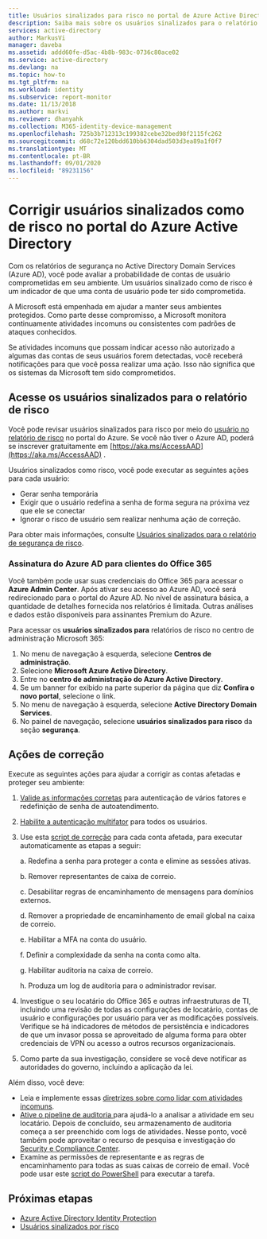 ```yaml
---
title: Usuários sinalizados para risco no portal de Azure Active Directory | Microsoft Docs
description: Saiba mais sobre os usuários sinalizados para o relatório de risco na segurança no portal do Azure Active Directory
services: active-directory
author: MarkusVi
manager: daveba
ms.assetid: addd60fe-d5ac-4b8b-983c-0736c80ace02
ms.service: active-directory
ms.devlang: na
ms.topic: how-to
ms.tgt_pltfrm: na
ms.workload: identity
ms.subservice: report-monitor
ms.date: 11/13/2018
ms.author: markvi
ms.reviewer: dhanyahk
ms.collection: M365-identity-device-management
ms.openlocfilehash: 725b3b712313c199382cebe32bed98f2115fc262
ms.sourcegitcommit: d68c72e120bdd610bb6304dad503d3ea89a1f0f7
ms.translationtype: MT
ms.contentlocale: pt-BR
ms.lasthandoff: 09/01/2020
ms.locfileid: "89231156"
---
```

# <a name="remediate-users-flagged-for-risk-in-the-azure-active-directory-portal"></a>Corrigir usuários sinalizados como de risco no portal do Azure Active Directory

Com os relatórios de segurança no Active Directory Domain Services (Azure AD), você pode avaliar a probabilidade de contas de usuário comprometidas em seu ambiente. Um usuários sinalizado como de risco é um indicador de que uma conta de usuário pode ter sido comprometida.

A Microsoft está empenhada em ajudar a manter seus ambientes protegidos. Como parte desse compromisso, a Microsoft monitora continuamente atividades incomuns ou consistentes com padrões de ataques conhecidos. 

Se atividades incomuns que possam indicar acesso não autorizado a algumas das contas de seus usuários forem detectadas, você receberá notificações para que você possa realizar uma ação. Isso não significa que os sistemas da Microsoft tem sido comprometidos.

## <a name="access-the-users-flagged-for-risk-report"></a>Acesse os usuários sinalizados para o relatório de risco

Você pode revisar usuários sinalizados para risco por meio do [usuário no relatório de risco](https://portal.azure.com/#blade/Microsoft_AAD_IAM/ActiveDirectoryMenuBlade/RiskyUsers) no portal do Azure. Se você não tiver o Azure AD, poderá se inscrever gratuitamente em [https://aka.ms/AccessAAD](https://aka.ms/AccessAAD) . 

Usuários sinalizados como risco, você pode executar as seguintes ações para cada usuário:

- Gerar senha temporária
- Exigir que o usuário redefina a senha de forma segura na próxima vez que ele se conectar
- Ignorar o risco de usuário sem realizar nenhuma ação de correção.

Para obter mais informações, consulte [Usuários sinalizados para o relatório de segurança de risco](../identity-protection/overview-identity-protection.md).

### <a name="azure-ad-subscription-for-office-365-customers"></a>Assinatura do Azure AD para clientes do Office 365

Você também pode usar suas credenciais do Office 365 para acessar o **Azure Admin Center**. Após ativar seu acesso ao Azure AD, você será redirecionado para o portal do Azure AD. No nível de assinatura básica, a quantidade de detalhes fornecida nos relatórios é limitada. Outras análises e dados estão disponíveis para assinantes Premium do Azure.

Para acessar os **usuários sinalizados para** relatórios de risco no centro de administração Microsoft 365:

1.  No menu de navegação à esquerda, selecione **Centros de administração**. 
2.  Selecione **Microsoft Azure Active Directory**.
3.  Entre no **centro de administração do Azure Active Directory**.
4.  Se um banner for exibido na parte superior da página que diz **Confira o novo portal**, selecione o link.
4.  No menu de navegação à esquerda, selecione **Active Directory Domain Services**. 
5.  No painel de navegação, selecione **usuários sinalizados para risco** da seção **segurança**.

## <a name="remediation-actions"></a>Ações de correção

Execute as seguintes ações para ajudar a corrigir as contas afetadas e proteger seu ambiente:

1.  [Valide as informações corretas](https://aka.ms/MFAValid) para autenticação de vários fatores e redefinição de senha de autoatendimento. 
2.  [Habilite a autenticação multifator](https://aka.ms/MFAuth) para todos os usuários. 
3.  Use esta [script de correção](https://aka.ms/remediate) para cada conta afetada, para executar automaticamente as etapas a seguir: 

    a. Redefina a senha para proteger a conta e elimine as sessões ativas.

    b. Remover representantes de caixa de correio.

    c. Desabilitar regras de encaminhamento de mensagens para domínios externos.

    d. Remover a propriedade de encaminhamento de email global na caixa de correio.

    e. Habilitar a MFA na conta do usuário.

    f. Definir a complexidade da senha na conta como alta.

    g. Habilitar auditoria na caixa de correio.

    h. Produza um log de auditoria para o administrador revisar.

4. Investigue o seu locatário do Office 365 e outras infraestruturas de TI, incluindo uma revisão de todas as configurações de locatário, contas de usuário e configurações por usuário para ver as modificações possíveis. Verifique se há indicadores de métodos de persistência e indicadores de que um invasor possa se aproveitado de alguma forma para obter credenciais de VPN ou acesso a outros recursos organizacionais. 

5.  Como parte da sua investigação, considere se você deve notificar as autoridades do governo, incluindo a aplicação da lei.

Além disso, você deve:

- Leia e implemente essas [diretrizes sobre como lidar com atividades incomuns](https://aka.ms/fixaccount). 
- [ Ative o pipeline de auditoria ](https://aka.ms/improvesecurity) para ajudá-lo a analisar a atividade em seu locatário. Depois de concluído, seu armazenamento de auditoria começa a ser preenchido com logs de atividades. Nesse ponto, você também pode aproveitar o recurso de pesquisa e investigação do [Security e Compliance Center](https://aka.ms/sccsearch). 
- Examine as permissões de representante e as regras de encaminhamento para todas as suas caixas de correio de email. Você pode usar este [script do PowerShell](https://aka.ms/delegateforwardrules) para executar a tarefa. 

## <a name="next-steps"></a>Próximas etapas

* [Azure Active Directory Identity Protection](../identity-protection/overview-identity-protection.md)
* [Usuários sinalizados por risco](../identity-protection/overview-identity-protection.md)